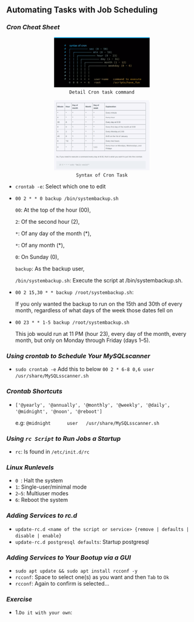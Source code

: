 ## Automating Tasks with Job Scheduling

### *Cron Cheat Sheet* 
<p align="center">
  <img src="CronTask-blog-head_syntax-of-cron.jpg.webp" alt="Syntax of Cron Task" width="50%"><br/>
  <code>Detail Cron task command</code>
</p>
<p align="center">
  <img src="CronScheulingTask1.png" alt="Syntax of Cron Task" width="50%"><br/>
  <code>Syntax of Cron Task</code>
</p>

- `crontab -e`: Select which one to edit 
- `00 2 * * 0 backup /bin/systembackup.sh`

    `00`: At the top of the hour (00),

    `2`: Of the second hour (2),

    `*`: Of any day of the month (*),

    `*`: Of any month (*),

    `0`: On Sunday (0),

    `backup`: As the backup user,

    `/bin/systembackup.sh`: Execute the script at /bin/systembackup.sh.

- `00 2 15,30 * * backup /root/systembackup.sh`: 

    If you only wanted the backup to run on the 15th and 30th of every month, regardless of what days of the week those dates fell on

- `00 23 * * 1-5 backup /root/systembackup.sh`

    This job would run at 11 PM (hour 23), every day of the month, every month, but only on Monday through Friday (days 1–5).

### *Using crontab to Schedule Your MySQLscanner*

- `sudo crontab -e` Add this to below `00 2 * 6-8 0,6 user /usr/share/MySQLsscanner.sh`

### *Crontab Shortcuts* 
- `['@yearly', '@annually', '@monthly', '@weekly', '@daily', '@midnight', '@noon', '@reboot']`
  
  e.g: `@midnight      user   /usr/share/MySQLsscanner.sh`

### *Using `rc Script` to Run Jobs a Startup* 
- `rc`: Is found in `/etc/init.d/rc`

### *Linux Runlevels*
- `0 `: Halt the system
- `1`: Single-user/minimal mode
- `2–5`: Multiuser modes
- `6`: Reboot the system

### *Adding Services to rc.d* 
- `update-rc.d <name of the script or service> {remove | defaults | disable | enable}`
- `update-rc.d postgresql defaults`: Startup postgresql 

### *Adding Services to Your Bootup via a GUI* 
- `sudo apt update && sudo apt install rcconf -y`
- `rcconf`: Space to select one(s) as you want and then `Tab` to `Ok`
- `rcconf`: Again to confirm is selected...

### *Exercise* 
- 1.`Do it with your own`:
